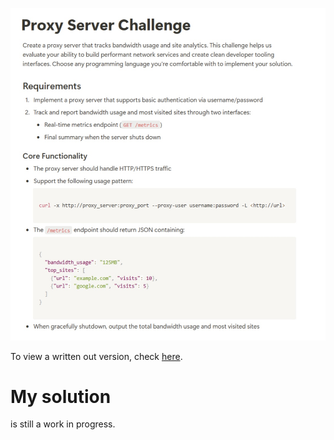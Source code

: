 
![challenge screenshot](challenge.jpg)

To view a written out version, check [here](challenge.md).

# My solution
is still a work in progress.
